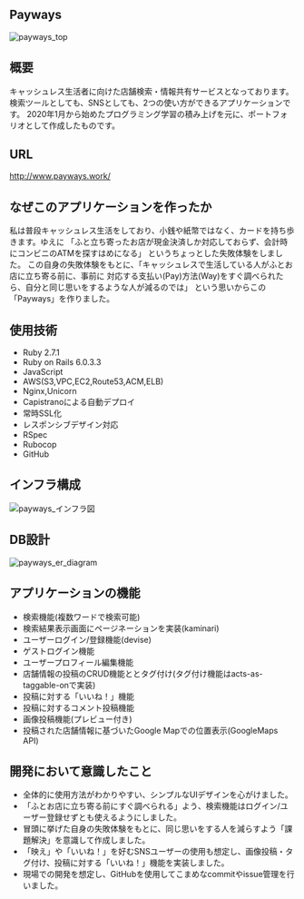 ## Payways
![payways_top](https://user-images.githubusercontent.com/65349790/95150922-58d0de80-07c4-11eb-84bb-90eeded2538b.jpg)

## 概要
キャッシュレス生活者に向けた店舗検索・情報共有サービスとなっております。
検索ツールとしても、SNSとしても、2つの使い方ができるアプリケーションです。
2020年1月から始めたプログラミング学習の積み上げを元に、ポートフォリオとして作成したものです。

## URL
http://www.payways.work/


## なぜこのアプリケーションを作ったか
私は普段キャッシュレス生活をしており、小銭や紙幣ではなく、カードを持ち歩きます。ゆえに
「ふと立ち寄ったお店が現金決済しか対応しておらず、会計時にコンビニのATMを探すはめになる」
というちょっとした失敗体験をしました。
この自身の失敗体験をもとに、「キャッシュレスで生活している人がふとお店に立ち寄る前に、事前に
対応する支払い(Pay)方法(Way)をすぐ調べられたら、自分と同じ思いをするような人が減るのでは」
という思いからこの「Payways」を作りました。

## 使用技術
- Ruby 2.7.1
- Ruby on Rails 6.0.3.3
- JavaScript
- AWS(S3,VPC,EC2,Route53,ACM,ELB)
- Nginx,Unicorn
- Capistranoによる自動デプロイ
- 常時SSL化
- レスポンシブデザイン対応
- RSpec
- Rubocop
- GitHub

## インフラ構成
![payways_インフラ図](https://user-images.githubusercontent.com/65349790/96076842-499b1080-0ee9-11eb-9769-09dd18f6abed.png)

## DB設計
![payways_er_diagram](https://user-images.githubusercontent.com/65349790/96544938-77fe5e80-12e2-11eb-9631-ccdd5555ffa5.png)

## アプリケーションの機能
- 検索機能(複数ワードで検索可能)
- 検索結果表示画面にページネーションを実装(kaminari)
- ユーザーログイン/登録機能(devise)
- ゲストログイン機能
- ユーザープロフィール編集機能
- 店舗情報の投稿のCRUD機能ととタグ付け(タグ付け機能はacts-as-taggable-onで実装)
- 投稿に対する「いいね！」機能
- 投稿に対するコメント投稿機能
- 画像投稿機能(プレビュー付き)
- 投稿された店舗情報に基づいたGoogle Mapでの位置表示(GoogleMaps API)

## 開発において意識したこと
- 全体的に使用方法がわかりやすい、シンプルなUIデザインを心がけました。
- 「ふとお店に立ち寄る前にすぐ調べられる」よう、検索機能はログイン/ユーザー登録せずとも使えるようにしました。
- 冒頭に挙げた自身の失敗体験をもとに、同じ思いをする人を減らすよう「課題解決」を意識して作成しました。
- 「映え」や「いいね！」を好むSNSユーザーの使用も想定し、画像投稿・タグ付け、投稿に対する「いいね！」機能を実装しました。
- 現場での開発を想定し、GitHubを使用してこまめなcommitやissue管理を行いました。


